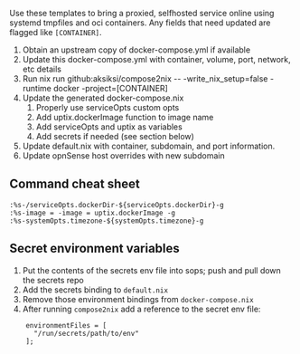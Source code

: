 Use these templates to bring a proxied, selfhosted service online using systemd tmpfiles and oci containers. Any fields that need updated are flagged like `[CONTAINER]`.

1. Obtain an upstream copy of docker-compose.yml if available
1. Update this docker-compose.yml with container, volume, port, network, etc details
1. Run nix run github:aksiksi/compose2nix -- -write_nix_setup=false -runtime docker -project=[CONTAINER]
1. Update the generated docker-compose.nix
    1. Properly use serviceOpts custom opts
    1. Add uptix.dockerImage function to image name
    1. Add serviceOpts and uptix as variables
    1. Add secrets if needed (see section below)
1. Update default.nix with container, subdomain, and port information.
1. Update opnSense host overrides with new subdomain

## Command cheat sheet
```code
:%s-/serviceOpts.dockerDir-${serviceOpts.dockerDir}-g
:%s-image = -image = uptix.dockerImage -g
:%s-systemOpts.timezone-${systemOpts.timezone}-g
```

## Secret environment variables
1. Put the contents of the secrets env file into sops; push and pull down the secrets repo
1. Add the secrets binding to `default.nix`
1. Remove those environment bindings from `docker-compose.nix`
1. After running `compose2nix` add a reference to the secret env file:
```code
    environmentFiles = [
      "/run/secrets/path/to/env"
    ];
```
